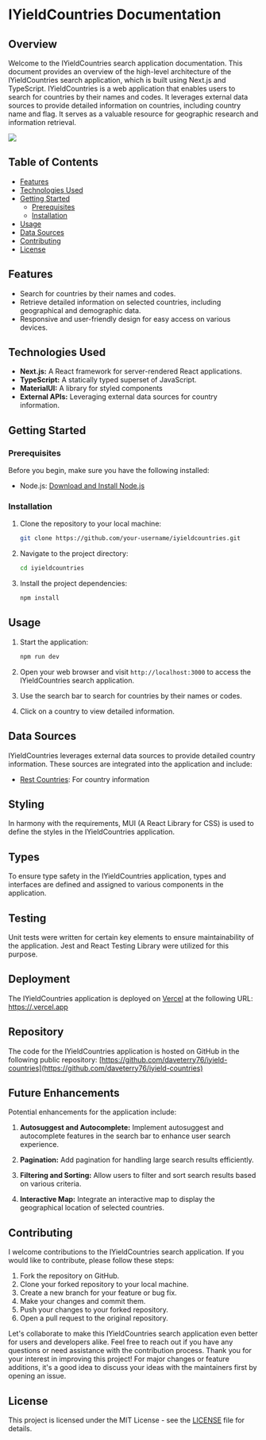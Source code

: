 # IYieldCountries Documentation

## Overview

Welcome to the IYieldCountries search application documentation. This document provides an overview of the high-level architecture of the IYieldCountries search application, which is built using Next.js and TypeScript. IYieldCountries is a web application that enables users to search for countries by their names and codes. It leverages external data sources to provide detailed information on countries, including country name and flag. It serves as a valuable resource for geographic research and information retrieval.

![](https://s11.gifyu.com/images/S4LME.gif)

## Table of Contents

- [Features](#features)
- [Technologies Used](#technologies-used)
- [Getting Started](#getting-started)
  - [Prerequisites](#prerequisites)
  - [Installation](#installation)
- [Usage](#usage)
- [Data Sources](#data-sources)
- [Contributing](#contributing)
- [License](#license)

## Features

- Search for countries by their names and codes.
- Retrieve detailed information on selected countries, including geographical and demographic data.
- Responsive and user-friendly design for easy access on various devices.

## Technologies Used

- **Next.js:** A React framework for server-rendered React applications.
- **TypeScript:** A statically typed superset of JavaScript.
- **MaterialUI:** A library for styled components
- **External APIs:** Leveraging external data sources for country information.

## Getting Started

### Prerequisites

Before you begin, make sure you have the following installed:

- Node.js: [Download and Install Node.js](https://nodejs.org/)

### Installation

1. Clone the repository to your local machine:

   ```bash
   git clone https://github.com/your-username/iyieldcountries.git
   ```

2. Navigate to the project directory:

   ```bash
   cd iyieldcountries
   ```

3. Install the project dependencies:

   ```bash
   npm install
   ```

## Usage

1. Start the application:

   ```bash
   npm run dev
   ```

2. Open your web browser and visit `http://localhost:3000` to access the IYieldCountries search application.

3. Use the search bar to search for countries by their names or codes.

4. Click on a country to view detailed information.

## Data Sources

IYieldCountries leverages external data sources to provide detailed country information. These sources are integrated into the application and include:

- [Rest Countries](https://restcountries.com/v3.1/independent): For country information


## Styling 
In harmony with the requirements, MUI (A React Library for CSS) is used to define the styles in the IYieldCountries application. 

## Types
To ensure type safety in the IYieldCountries application, types and interfaces are defined and assigned to various components in the application.

## Testing
Unit tests were written for certain key elements to ensure maintainability of the application. Jest and React Testing Library were utilized for this purpose.

## Deployment

The IYieldCountries application is deployed on [Vercel](https://www.vercel.com/) at the following URL: [https://.vercel.app](https://.vercel.app)

## Repository

The code for the IYieldCountries application is hosted on GitHub in the following public repository: [https://github.com/daveterry76/iyield-countries](https://github.com/daveterry76/iyield-countries)

## Future Enhancements

Potential enhancements for the application include:

1. **Autosuggest and Autocomplete:** Implement autosuggest and autocomplete features in the search bar to enhance user search experience.

2. **Pagination:** Add pagination for handling large search results efficiently.

3. **Filtering and Sorting:** Allow users to filter and sort search results based on various criteria.

4. **Interactive Map:** Integrate an interactive map to display the geographical location of selected countries.

## Contributing

I welcome contributions to the IYieldCountries search application. If you would like to contribute, please follow these steps:

1. Fork the repository on GitHub.
2. Clone your forked repository to your local machine.
3. Create a new branch for your feature or bug fix.
4. Make your changes and commit them.
5. Push your changes to your forked repository.
6. Open a pull request to the original repository.

Let's collaborate to make this IYieldCountries search application even better for users and developers alike.
Feel free to reach out if you have any questions or need assistance with the contribution process. Thank you for your interest in improving this project!
For major changes or feature additions, it's a good idea to discuss your ideas with the maintainers first by opening an issue.

## License

This project is licensed under the MIT License - see the [LICENSE](LICENSE) file for details.





